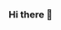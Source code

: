 ### Hi there 👋

<!--
**GabiBengozi/GabiBengozi** is a ✨ _special_ ✨ repository because its `README.md` (this file) appears on your GitHub profile.

-  Meu nome é Gabriela O. Bengozi
- Tenho 15 Anos
- Nasci dia 10.04.2008
- No tempo livre eu gosto de cozinhar, mexer no celular, toco bateria e vou para igreja;
- Estudo no Colégio Estadual República Oriental Do Uruguai, no 1 ° do E.M
- Gosto de passar tempo com a minha família, e com os meus amigos  
- Minha comida favorita é batata frita, a bebida é água com gás e sobremesa é sorvete;
- 
